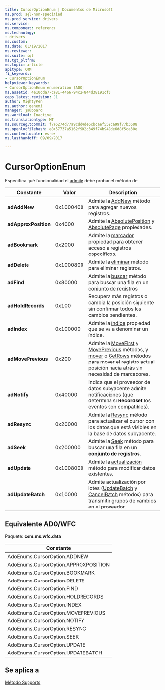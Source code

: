 ```yaml
---
title: CursorOptionEnum | Documentos de Microsoft
ms.prod: sql-non-specified
ms.prod_service: drivers
ms.service: 
ms.component: reference
ms.technology:
- drivers
ms.custom: 
ms.date: 01/19/2017
ms.reviewer: 
ms.suite: sql
ms.tgt_pltfrm: 
ms.topic: article
apitype: COM
f1_keywords:
- CursorOptionEnum
helpviewer_keywords:
- CursorOptionEnum enumeration [ADO]
ms.assetid: 4e10cda7-ce81-4466-94c2-844d38191cf1
caps.latest.revision: 11
author: MightyPen
ms.author: genemi
manager: jhubbard
ms.workload: Inactive
ms.translationtype: MT
ms.sourcegitcommit: f7e6274d77a9cdd4de6cbcaef559ca99f77b3608
ms.openlocfilehash: e8c57737a5162f902c349f74b941de6d8f5ca30e
ms.contentlocale: es-es
ms.lasthandoff: 09/09/2017

---
```

# <a name="cursoroptionenum"></a>CursorOptionEnum
Especifica qué funcionalidad el [admite](../../../ado/reference/ado-api/supports-method.md) debe probar el método de.  
  
|Constante|Valor|Description|  
|--------------|-----------|-----------------|  
|**adAddNew**|0x1000400|Admite la [AddNew](../../../ado/reference/ado-api/addnew-method-ado.md) método para agregar nuevos registros.|  
|**adApproxPosition**|0x4000|Admite la [AbsolutePosition](../../../ado/reference/ado-api/absoluteposition-property-ado.md) y [AbsolutePage](../../../ado/reference/ado-api/absolutepage-property-ado.md) propiedades.|  
|**adBookmark**|0x2000|Admite la [marcador](../../../ado/reference/ado-api/bookmark-property-ado.md) propiedad para obtener acceso a registros específicos.|  
|**adDelete**|0x1000800|Admite la [eliminar](../../../ado/reference/ado-api/delete-method-ado-recordset.md) método para eliminar registros.|  
|**adFind**|0x80000|Admite la [buscar](../../../ado/reference/ado-api/find-method-ado.md) método para buscar una fila en un [conjunto de registros](../../../ado/reference/ado-api/recordset-object-ado.md).|  
|**adHoldRecords**|0x100|Recupera más registros o cambia la posición siguiente sin confirmar todos los cambios pendientes.|  
|**adIndex**|0x100000|Admite la [índice](../../../ado/reference/ado-api/index-property.md) propiedad que se va a denominar un índice.|  
|**adMovePrevious**|0x200|Admite la [MoveFirst](../../../ado/reference/ado-api/movefirst-movelast-movenext-and-moveprevious-methods-ado.md) y [MovePrevious](../../../ado/reference/ado-api/movefirst-movelast-movenext-and-moveprevious-methods-ado.md) métodos, y [mover](../../../ado/reference/ado-api/move-method-ado.md) o [GetRows](../../../ado/reference/ado-api/getrows-method-ado.md) métodos para mover el registro actual posición hacia atrás sin necesidad de marcadores.|  
|**adNotify**|0x40000|Indica que el proveedor de datos subyacente admite notificaciones (que determina si **Recordset** los eventos son compatibles).|  
|**adResync**|0x20000|Admite la [Resync](../../../ado/reference/ado-api/resync-method.md) método para actualizar el cursor con los datos que está visibles en la base de datos subyacente.|  
|**adSeek**|0x200000|Admite la [Seek](../../../ado/reference/ado-api/seek-method.md) método para buscar una fila en un **conjunto de registros**.|  
|**adUpdate**|0x1008000|Admite la [actualización](../../../ado/reference/ado-api/update-method.md) método para modificar datos existentes.|  
|**adUpdateBatch**|0x10000|Admite actualización por lotes ([UpdateBatch](../../../ado/reference/ado-api/updatebatch-method.md) y [CancelBatch](../../../ado/reference/ado-api/cancelbatch-method-ado.md) métodos) para transmitir grupos de cambios en el proveedor.|  
  
## <a name="adowfc-equivalent"></a>Equivalente ADO/WFC  
 Paquete: **com.ms.wfc.data**  
  
|Constante|  
|--------------|  
|AdoEnums.CursorOption.ADDNEW|  
|AdoEnums.CursorOption.APPROXPOSITION|  
|AdoEnums.CursorOption.BOOKMARK|  
|AdoEnums.CursorOption.DELETE|  
|AdoEnums.CursorOption.FIND|  
|AdoEnums.CursorOption.HOLDRECORDS|  
|AdoEnums.CursorOption.INDEX|  
|AdoEnums.CursorOption.MOVEPREVIOUS|  
|AdoEnums.CursorOption.NOTIFY|  
|AdoEnums.CursorOption.RESYNC|  
|AdoEnums.CursorOption.SEEK|  
|AdoEnums.CursorOption.UPDATE|  
|AdoEnums.CursorOption.UPDATEBATCH|  
  
## <a name="applies-to"></a>Se aplica a  
 [Método Supports](../../../ado/reference/ado-api/supports-method.md)

